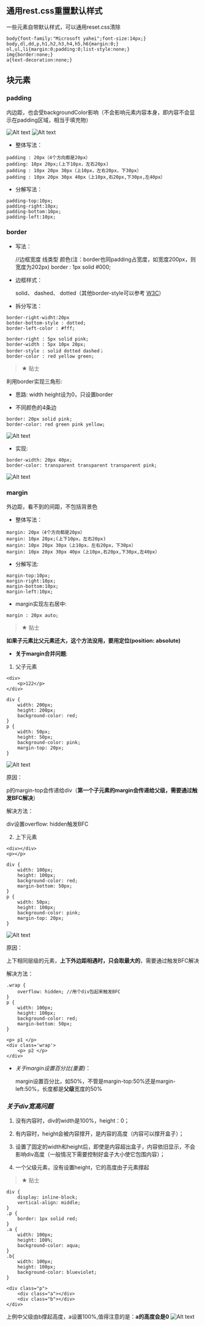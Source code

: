 ## 通用rest.css重置默认样式

一些元素自带默认样式，可以通用reset.css清除

    body{font-family:"Microsoft yahei";font-size:14px;}
    body,dl,dd,p,h1,h2,h3,h4,h5,h6{margin:0;}
    ol,ul,li{margin:0;padding:0;list-style:none;}
    img{border:none;}
    a{text-decoration:none;}
    
## 块元素

### padding

内边距，也会受backgroundColor影响（不会影响元素内容本身，即内容不会显示在padding区域，相当于填充物）

![Alt text](./imgs/4-01.png)
![Alt text](./imgs/4-02.png)

- 整体写法：

``````
padding : 20px（4个方向都是20px）
padding: 10px 20px;(上下10px，左右20px)
padding : 10px 20px 30px（上10px，左右20px，下30px）
padding : 10px 20px 30px 40px（上10px,右20px,下30px,左40px）

``````

- 分解写法：

``````
padding-top:10px;
padding-right:10px;
padding-bottom:10px;
padding-left:10px;

``````

### border

- 写法：

    //边框宽度  线类型 颜色(注：border也同padding占宽度，如宽度200px，则宽度为202px)
    border : 1px solid #000;  
    
- 边框样式：

    solid、 dashed、 dotted（其他border-style可以参考 [W3C](http://www.w3school.com.cn/cssref/pr_border-style.asp)）

- 拆分写法：

``````
border-right-widht:20px
botder-bottom-style : dotted;
border-left-color : #fff;

border-right : 5px solid pink;
border-width : 5px 10px 20px;
border-style : solid dotted dashed；
border-color : red yellow green;

``````

> &#9733; 贴士 

利用border实现三角形:

- 思路: width height设为0，只设置border

- 不同颜色的4条边

``````
border: 20px solid pink;
border-color: red green pink yellow;
``````

![Alt text](./imgs/4-03.png)

- 实现:

``````
border-width: 20px 40px;
border-color: transparent transparent transparent pink;
``````

![Alt text](./imgs/4-04.png)

### margin

外边距，看不到的间距，不包括背景色

- 整体写法：

``````
margin: 20px（4个方向都是20px）
margin: 10px 20px;(上下10px，左右20px)
margin: 10px 20px 30px（上10px，左右20px，下30px）
margin: 10px 20px 30px 40px（上10px,右20px,下30px,左40px）
``````
- 分解写法:

``````
margin-top:10px;
margin-right:10px;
margin-bottom:10px;
margin-left:10px;
``````

- margin实现左右居中:

``````
margin : 20px auto;
``````
    
> &#9733; 贴士 

**如果子元素比父元素还大，这个方法没用，要用定位(position: absolute)**


- **关于margin合并问题**:

1. 父子元素

``````
<div>
    <p>122</p>
</div>

div {
    width: 200px;
    height: 200px;
    background-color: red;
}
p {
    width: 50px;
    height: 50px;
    background-color: pink;
    margin-top: 20px;
}
``````
![Alt text](./imgs/4-05.png)

原因：

p的margin-top会传递给div（**第一个子元素的margin会传递给父级，需要通过触发BFC解决**）

解决方法： 

div设置overflow: hidden触发BFC

2. 上下元素
``````
<div></div>
<p></p>

div {
    width: 100px;
    height: 100px;
    background-color: red;
    margin-bottom: 50px;
}
p {
    width: 50px;
    height: 100px;
    background-color: pink;
    margin-top: 20px;
}
``````
![Alt text](./imgs/4-06.png)

原因：

上下相同层级的元素，**上下外边距相遇时，只会取最大的**，需要通过触发BFC解决

解决方法：

    .wrap {
        overflow: hidden; //用个div包起来触发BFC
    }
    p {
        width: 100px;
        height: 100px;
        background-color: red;
        margin-bottom: 50px;
    }
    
    <p> p1 </p>
    <div class='wrap'>
        <p> p2 </p>
    </div>

- *关于margin设置百分比(重要)*：

    margin设置百分比，如50%，不管是margin-top:50%还是margin-left:50%，长度都是**父级**宽度的50%
    
### *关于div宽高问题*

1. 没有内容时，div的width是100%，height：0；

2. 有内容时，height会被内容撑开，是内容的高度（内容可以撑开盒子）；

3. 设置了固定的width和height后，即使是内容超出盒子，内容依旧显示，不会影响div高度（一般情况下需要控制好盒子大小使它包围内容）；

4. 一个父级元素，没有设置height，它的高度由子元素撑起

> &#9733; 贴士 

    div {
        display: inline-block;
        vertical-align: middle;
    }
    .p {
        border: 1px solid red;
    }
    .a {
        width: 100px;
        height: 100%;
        background-color: aqua;
    }
    .b{
        width: 100px;
        height: 100px;
        background-color: blueviolet;
    }
    
    <div class="p">
        <div class="a"></div>
        <div class="b"></div>
    </div>
    
上例中父级由b撑起高度，a设置100%,值得注意的是：**a的高度会是0**
![Alt text](./imgs/4-07.png)
